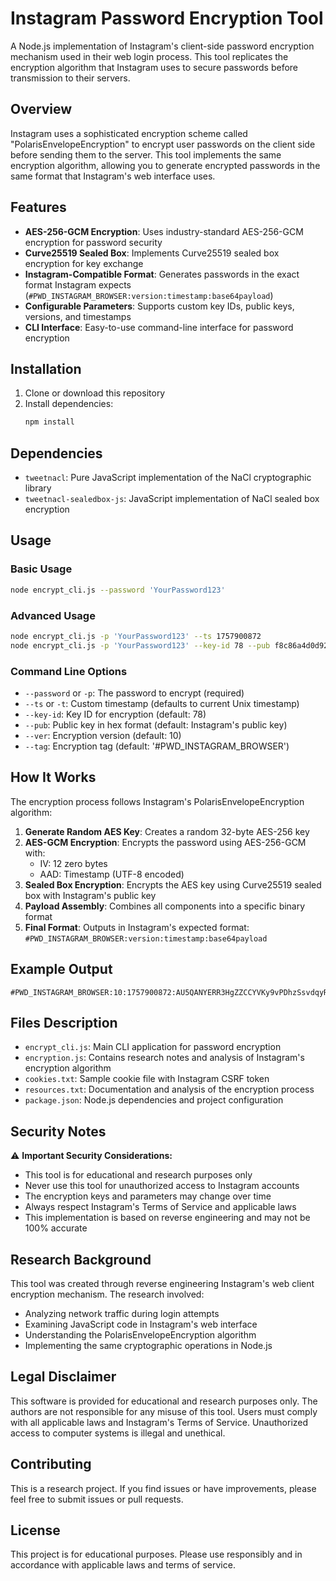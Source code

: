 # Instagram Password Encryption Tool

A Node.js implementation of Instagram's client-side password encryption mechanism used in their web login process. This tool replicates the encryption algorithm that Instagram uses to secure passwords before transmission to their servers.

## Overview

Instagram uses a sophisticated encryption scheme called "PolarisEnvelopeEncryption" to encrypt user passwords on the client side before sending them to the server. This tool implements the same encryption algorithm, allowing you to generate encrypted passwords in the same format that Instagram's web interface uses.

## Features

- **AES-256-GCM Encryption**: Uses industry-standard AES-256-GCM encryption for password security
- **Curve25519 Sealed Box**: Implements Curve25519 sealed box encryption for key exchange
- **Instagram-Compatible Format**: Generates passwords in the exact format Instagram expects (`#PWD_INSTAGRAM_BROWSER:version:timestamp:base64payload`)
- **Configurable Parameters**: Supports custom key IDs, public keys, versions, and timestamps
- **CLI Interface**: Easy-to-use command-line interface for password encryption

## Installation

1. Clone or download this repository
2. Install dependencies:
   ```bash
   npm install
   ```

## Dependencies

- `tweetnacl`: Pure JavaScript implementation of the NaCl cryptographic library
- `tweetnacl-sealedbox-js`: JavaScript implementation of NaCl sealed box encryption

## Usage

### Basic Usage

```bash
node encrypt_cli.js --password 'YourPassword123'
```

### Advanced Usage

```bash
node encrypt_cli.js -p 'YourPassword123' --ts 1757900872
node encrypt_cli.js -p 'YourPassword123' --key-id 78 --pub f8c86a4d0d92f87c01b9fb26aca4d60acf67f6fb517c28974d8e2b43ba60f74c --ver 10 --tag '#PWD_INSTAGRAM_BROWSER'
```

### Command Line Options

- `--password` or `-p`: The password to encrypt (required)
- `--ts` or `-t`: Custom timestamp (defaults to current Unix timestamp)
- `--key-id`: Key ID for encryption (default: 78)
- `--pub`: Public key in hex format (default: Instagram's public key)
- `--ver`: Encryption version (default: 10)
- `--tag`: Encryption tag (default: '#PWD_INSTAGRAM_BROWSER')

## How It Works

The encryption process follows Instagram's PolarisEnvelopeEncryption algorithm:

1. **Generate Random AES Key**: Creates a random 32-byte AES-256 key
2. **AES-GCM Encryption**: Encrypts the password using AES-256-GCM with:
   - IV: 12 zero bytes
   - AAD: Timestamp (UTF-8 encoded)
3. **Sealed Box Encryption**: Encrypts the AES key using Curve25519 sealed box with Instagram's public key
4. **Payload Assembly**: Combines all components into a specific binary format
5. **Final Format**: Outputs in Instagram's expected format: `#PWD_INSTAGRAM_BROWSER:version:timestamp:base64payload`

## Example Output

```
#PWD_INSTAGRAM_BROWSER:10:1757900872:AU5QANYERR3HgZZCCYVKy9vPDhzSsvdqyRgXvG6WCyTht6kdqWGpCAHG1v+Wca1HIsxajHQ7uhuxwVI7v8KWUhRC59gLuuSliyjHq5GW1UEvO61NCRNzbl0f7c46KgbGJYgHHHE4CjpcwXRT
```

## Files Description

- `encrypt_cli.js`: Main CLI application for password encryption
- `encryption.js`: Contains research notes and analysis of Instagram's encryption algorithm
- `cookies.txt`: Sample cookie file with Instagram CSRF token
- `resources.txt`: Documentation and analysis of the encryption process
- `package.json`: Node.js dependencies and project configuration

## Security Notes

⚠️ **Important Security Considerations:**

- This tool is for educational and research purposes only
- Never use this tool for unauthorized access to Instagram accounts
- The encryption keys and parameters may change over time
- Always respect Instagram's Terms of Service and applicable laws
- This implementation is based on reverse engineering and may not be 100% accurate

## Research Background

This tool was created through reverse engineering Instagram's web client encryption mechanism. The research involved:

- Analyzing network traffic during login attempts
- Examining JavaScript code in Instagram's web interface
- Understanding the PolarisEnvelopeEncryption algorithm
- Implementing the same cryptographic operations in Node.js

## Legal Disclaimer

This software is provided for educational and research purposes only. The authors are not responsible for any misuse of this tool. Users must comply with all applicable laws and Instagram's Terms of Service. Unauthorized access to computer systems is illegal and unethical.

## Contributing

This is a research project. If you find issues or have improvements, please feel free to submit issues or pull requests.

## License

This project is for educational purposes. Please use responsibly and in accordance with applicable laws and terms of service.
